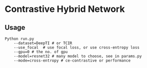 # Contrastive Hybrid Network

## Usage
``` shell
Python run.py 
    --dataset=DeepTI # or TCIR
    --use_focal  # use focal loss, or use cross-entropy loss
    --gpu=0 # the no. of gpu
    --model=resnet32 # many model to choose, see in params.py
    --mode=cross-entropy # ce-contrastive or performance
```